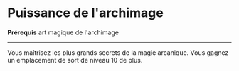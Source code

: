 # Puissance de l'archimage

<p><strong>Prérequis</strong> art magique de l'archimage</p>
<hr>
<p>Vous maîtrisez les plus grands secrets de la magie arcanique. Vous gagnez un emplacement de sort de niveau 10 de plus.</p>